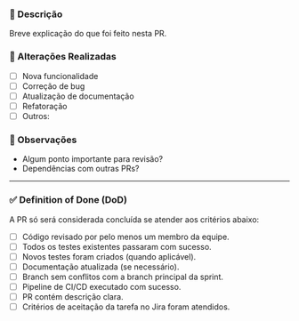 ### 📝 Descrição
Breve explicação do que foi feito nesta PR.

### 🔄 Alterações Realizadas
- [ ] Nova funcionalidade
- [ ] Correção de bug
- [ ] Atualização de documentação
- [ ] Refatoração
- [ ] Outros:

### 📌 Observações
- Algum ponto importante para revisão?
- Dependências com outras PRs?

---

### ✅ Definition of Done (DoD)
A PR só será considerada concluída se atender aos critérios abaixo:

- [ ] Código revisado por pelo menos um membro da equipe.  
- [ ] Todos os testes existentes passaram com sucesso.  
- [ ] Novos testes foram criados (quando aplicável).  
- [ ] Documentação atualizada (se necessário).  
- [ ] Branch sem conflitos com a branch principal da sprint.  
- [ ] Pipeline de CI/CD executado com sucesso.  
- [ ] PR contém descrição clara.  
- [ ] Critérios de aceitação da tarefa no Jira foram atendidos.  